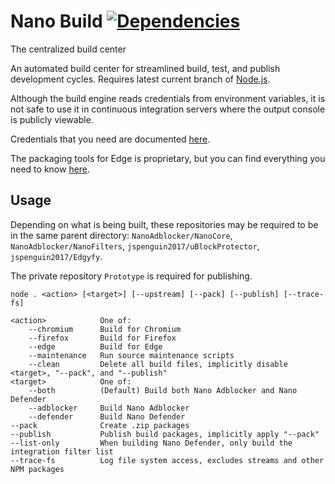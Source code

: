# Nano Build [![Dependencies](https://david-dm.org/NanoAdblocker/NanoBuild.svg)](https://david-dm.org/NanoAdblocker/NanoBuild)

The centralized build center

An automated build center for streamlined build, test, and publish development
cycles. Requires latest current branch of [Node.js](https://nodejs.org/en/).

Although the build engine reads credentials from environment variables, it is
not safe to use it in continuous integration servers where the output console
is publicly viewable.

Credentials that you need are documented [here](/lib/find-credentials.js).

The packaging tools for Edge is proprietary, but you can find everything you
need to know
[here](https://docs.microsoft.com/en-us/microsoft-edge/extensions/guides/packaging/using-manifoldjs-to-package-extensions).

## Usage

Depending on what is being built, these repositories may be required to be in
the same parent directory: `NanoAdblocker/NanoCore`,
`NanoAdblocker/NanoFilters`, `jspenguin2017/uBlockProtector`,
`jspenguin2017/Edgyfy`.

The private repository `Prototype` is required for publishing.

```
node . <action> [<target>] [--upstream] [--pack] [--publish] [--trace-fs]

<action>            One of:
    --chromium      Build for Chromium
    --firefox       Build for Firefox
    --edge          Build for Edge
    --maintenance   Run source maintenance scripts
    --clean         Delete all build files, implicitly disable <target>, "--pack", and "--publish"
<target>            One of:
    --both          (Default) Build both Nano Adblocker and Nano Defender
    --adblocker     Build Nano Adblocker
    --defender      Build Nano Defender
--pack              Create .zip packages
--publish           Publish build packages, implicitly apply "--pack"
--list-only         When building Nano Defender, only build the integration filter list
--trace-fs          Log file system access, excludes streams and other NPM packages
```
